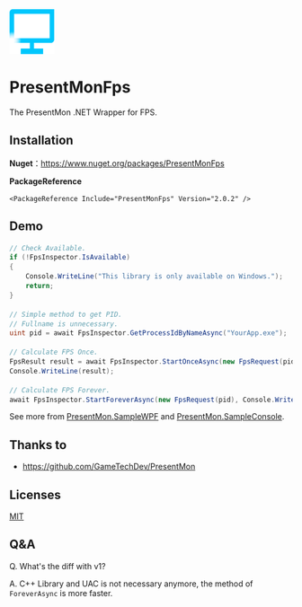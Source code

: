 <img src="https://raw.githubusercontent.com/lemutec/PresentMonFps/v2/src/Favicon.png" width="80">

# PresentMonFps

The PresentMon .NET Wrapper for FPS.

## Installation

**Nuget**：https://www.nuget.org/packages/PresentMonFps

**PackageReference**

```xaml
<PackageReference Include="PresentMonFps" Version="2.0.2" />
```

## Demo

```c#
// Check Available.
if (!FpsInspector.IsAvailable)
{
    Console.WriteLine("This library is only available on Windows.");
    return;
}

// Simple method to get PID.
// Fullname is unnecessary.
uint pid = await FpsInspector.GetProcessIdByNameAsync("YourApp.exe");

// Calculate FPS Once.
FpsResult result = await FpsInspector.StartOnceAsync(new FpsRequest(pid));
Console.WriteLine(result);

// Calculate FPS Forever.
await FpsInspector.StartForeverAsync(new FpsRequest(pid), Console.WriteLine, null!);
```

See more from [PresentMon.SampleWPF](https://github.com/lemutec/PresentMonFps/tree/v2/demo/PresentMon.SampleWPF) and [PresentMon.SampleConsole](https://github.com/lemutec/PresentMonFps/tree/v2/demo/PresentMon.SampleConsole).

## Thanks to

- https://github.com/GameTechDev/PresentMon

## Licenses

[MIT](https://github.com/lemutec/PresentMonFps/blob/v2/LICENSE)

## Q&A

Q. What's the diff with v1?

A. C++ Library and UAC is not necessary anymore, the method of `ForeverAsync` is more faster.
